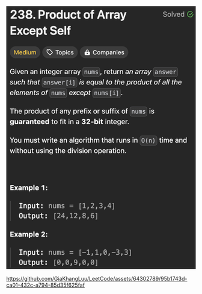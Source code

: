 <img width="565" alt="topic" src="./topic_product_of_arr_except_self.png">

https://github.com/GiaKhangLuu/LeetCode/assets/64302789/95b1743d-ca01-432c-a794-85d35f625faf

